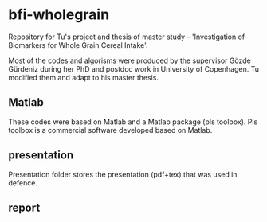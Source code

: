 # bfi-wholegrain
Repository for Tu's project and thesis of master study - 'Investigation of Biomarkers for Whole Grain Cereal Intake'.

Most of the codes and algorisms were produced by the supervisor Gözde Gürdeniz during her PhD and postdoc work in University of Copenhagen. Tu modified them and adapt to his master thesis.

## Matlab
These codes were based on Matlab and a Matlab package (pls toolbox). Pls toolbox is a commercial software developed based on Matlab.
###

## presentation
Presentation folder stores the presentation (pdf+tex) that was used in defence.

## report
